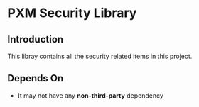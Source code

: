 # PXM Security Library

## Introduction

This libray contains all the security related items in this project.

## Depends On

- It may not have any **non-third-party** dependency